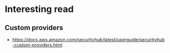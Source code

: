# Interesting read

## Custom providers

* https://docs.aws.amazon.com/securityhub/latest/userguide/securityhub-custom-providers.html